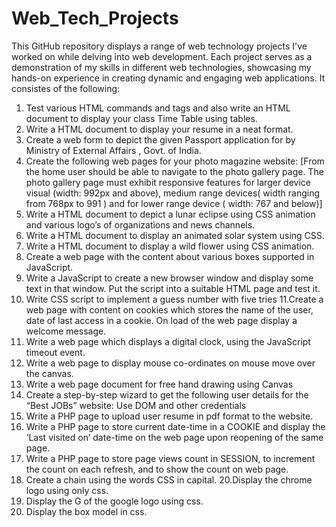 # Web_Tech_Projects
This GitHub repository displays a range of web technology projects I've worked on while delving into web development. Each project serves as a demonstration of my skills in different web technologies, showcasing my hands-on experience in creating dynamic and engaging web applications.
It consistes of the following:
1. Test various HTML commands and tags and also write an HTML document to display your class Time Table using tables.
2. Write a HTML document to display your resume in a neat format.
3. Create a web form to depict the given Passport application for by Ministry of External Affairs , Govt. of India.
4. Create the following web pages for your photo magazine website:
   [From the home user should be able to navigate to the photo gallery page. The photo gallery page must exhibit responsive features for larger device 
   visual (width: 992px and above),  medium range devices( width ranging from 768px to 991 ) and for lower  range device ( width: 767 and below)]
5. Write a HTML document to depict a lunar eclipse using CSS animation and various logo’s of organizations and news channels.
6. Write a HTML document to display an animated solar system using CSS.
7. Write a HTML document to display a wild flower  using CSS animation.
8. Create a web page with the content about various boxes supported in JavaScript. 
9. Write a JavaScript to create a new browser window and display some text in that window. Put the script into a suitable HTML page and test it. 
10. Write CSS script to implement a guess number with five tries
11.Create a web page with content on cookies which stores the name of the user, date of last access in a cookie. On load of the web page display a welcome message. 
12. Write a web page which displays a digital clock, using the JavaScript timeout event. 
13. Write a web page to display mouse co-ordinates on mouse move over the canvas. 
14. Write a web page document for free hand drawing using Canvas
15. Create a step-by-step wizard to get the following user details for the “Best JOBs” website: Use DOM and other credentials 
16. Write a PHP page to upload user resume in pdf format to the website.
17. Write a PHP page to store current date-time in a COOKIE and display the ‘Last visited on’ date-time on the web page upon reopening of the same page.  
18. Write a PHP page to store page views count in SESSION, to increment the count on each refresh, and to show the count on web page.
19. Create a chain using the words CSS in capital.
20.Display the chrome logo using only css.
21. Display the G of the google logo using css.
22. Display the box model in css.


